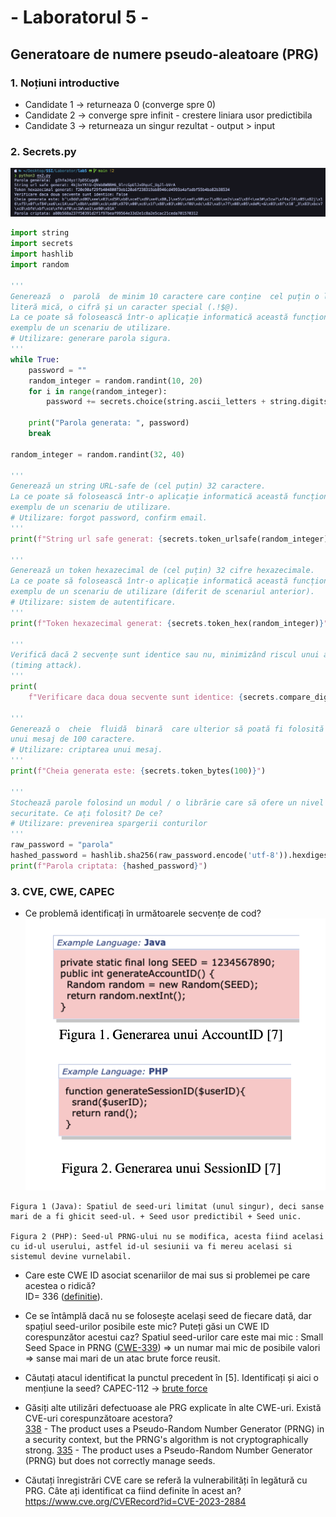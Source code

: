 # - Laboratorul 5 -

## Generatoare de numere pseudo-aleatoare (PRG)

### 1. Noțiuni introductive

- Candidate 1 -> returneaza 0 (converge spre 0)
- Candidate 2 -> converge spre infinit - crestere liniara usor predictibila
- Candidate 3 -> returneaza un singur rezultat - output > input

### 2. Secrets.py

![rezultat](./rezultat.png)

```python
import string
import secrets
import hashlib
import random

'''
Generează  o  parolă  de minim 10 caractere care conține  cel puțin o literă mare, o 
literă mică, o cifră și un caracter special (.!$@).  
La ce poate să folosească într-o aplicație informatică această funcționalitate? Dați 
exemplu de un scenariu de utilizare.
# Utilizare: generare parola sigura.
'''
while True:
    password = ""
    random_integer = random.randint(10, 20)
    for i in range(random_integer):
        password += secrets.choice(string.ascii_letters + string.digits + ".!$@")

    print("Parola generata: ", password)
    break

random_integer = random.randint(32, 40)

'''
Generează un string URL-safe de (cel puțin) 32 caractere.  
La ce poate să folosească într-o aplicație informatică această funcționalitate? Dați 
exemplu de un scenariu de utilizare.
# Utilizare: forgot password, confirm email.
'''
print(f"String url safe generat: {secrets.token_urlsafe(random_integer)}")

'''
Generează un token hexazecimal de (cel puțin) 32 cifre hexazecimale. 
La ce poate să folosească într-o aplicație informatică această funcționalitate? Dați 
exemplu de un scenariu de utilizare (diferit de scenariul anterior). 
# Utilizare: sistem de autentificare.
'''
print(f"Token hexazecimal generat: {secrets.token_hex(random_integer)}")

'''
Verifică dacă 2 secvențe sunt identice sau nu, minimizând riscul unui atac de timp 
(timing attack).
'''
print(
    f"Verificare daca doua secvente sunt identice: {secrets.compare_digest(secrets.token_hex(32), secrets.token_hex(32))}")

'''
Generează o  cheie  fluidă  binară  care ulterior să poată fi folosită pentru criptarea 
unui mesaj de 100 caractere.
# Utilizare: criptarea unui mesaj.
'''
print(f"Cheia generata este: {secrets.token_bytes(100)}")

'''
Stochează parole folosind un modul / o librărie care să ofere un nivel suficient de 
securitate. Ce ați folosit? De ce?
# Utilizare: prevenirea spargerii conturilor
'''
raw_password = "parola"
hashed_password = hashlib.sha256(raw_password.encode('utf-8')).hexdigest()
print(f"Parola criptata: {hashed_password}")

```

### 3. CVE, CWE, CAPEC

- Ce problemă identificați în următoarele secvențe de cod?
  ![figuri](./figuri.png)

```
Figura 1 (Java): Spatiul de seed-uri limitat (unul singur), deci sanse mari de a fi ghicit seed-ul. + Seed usor predictibil + Seed unic.

Figura 2 (PHP): Seed-ul PRNG-ului nu se modifica, acesta fiind acelasi cu id-ul userului, astfel id-ul sesiunii va fi mereu acelasi si sistemul devine vurnelabil.
```

- Care este CWE ID asociat scenariilor de mai sus si problemei pe care acestea o ridică?  
  ID= 336 ([definitie](https://cwe.mitre.org/data/definitions/336.html)).

- Ce se întâmplă dacă nu se folosește același seed de fiecare dată, dar spațiul seed-urilor posibile este mic? Puteți
  găsi un CWE ID corespunzător acestui caz?
  Spatiul seed-urilor care este mai mic : Small Seed Space in
  PRNG ([CWE-339](https://cwe.mitre.org/data/definitions/339.html)) => un numar mai mic de posibile valori => sanse mai
  mari de un atac brute force reusit.

- Căutați atacul identificat la punctul precedent în [5]. Identificați și aici o mențiune la seed?
  CAPEC-112 -> [brute force](https://capec.mitre.org/data/definitions/112.html)

- Găsiți alte utilizări defectuoase ale PRG explicate în alte CWE-uri. Există CVE-uri corespunzătoare acestora?  
  [338](https://cwe.mitre.org/data/definitions/338.html) - The product uses a Pseudo-Random Number Generator (PRNG) in a
  security context, but the PRNG's algorithm is not cryptographically strong.
  [335](https://cwe.mitre.org/data/definitions/335.html) - The product uses a Pseudo-Random Number Generator (PRNG) but
  does not correctly manage seeds.

- Căutați înregistrări CVE care se referă la vulnerabilități în legătură cu PRG. Câte ați identificat ca fiind definite
  în acest an?
  https://www.cve.org/CVERecord?id=CVE-2023-2884
